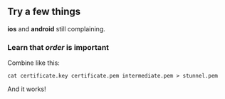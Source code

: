 ##  Try a few things

**ios** and **android** still complaining.

### Learn that _order_ is important

Combine like this:

    cat certificate.key certificate.pem intermediate.pem > stunnel.pem

And it works!
